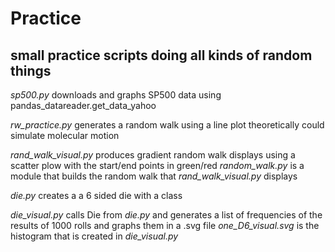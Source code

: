 # Practice
## small practice scripts doing all kinds of random things


*sp500.py* downloads and graphs SP500 data using pandas_datareader.get_data_yahoo

*rw_practice.py* generates a random walk using a line plot theoretically could simulate molecular motion

*rand_walk_visual.py* produces gradient random walk displays using a scatter plow with the start/end points in green/red 
    *random_walk.py* is a module that builds the random walk that *rand_walk_visual.py* displays

*die.py* creates a a 6 sided die with a class 
   
   *die_visual.py* calls Die from *die.py* and generates a list of frequencies of the results of 1000 rolls and graphs them in a .svg file 
   *one_D6_visual.svg* is the histogram that is created in *die_visual.py* 
